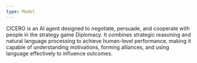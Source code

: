 ```yaml
---
type: Model
---
```


CICERO is an AI agent designed to negotiate, persuade, and cooperate with people in the strategy game Diplomacy. It combines strategic reasoning and natural language processing to achieve human-level performance, making it capable of understanding motivations, forming alliances, and using language effectively to influence outcomes.